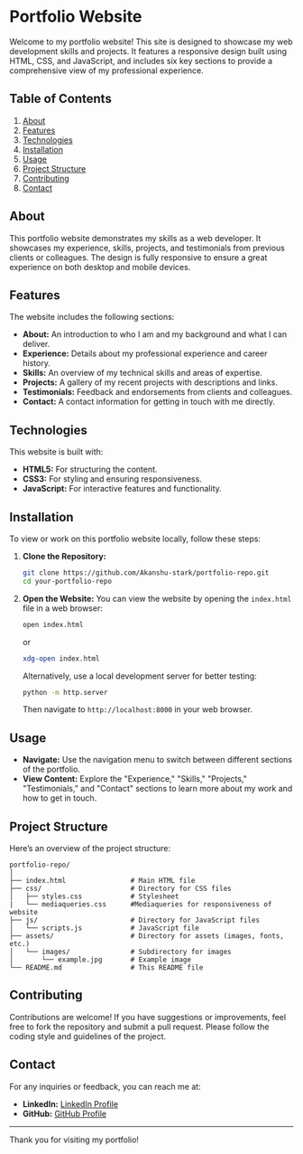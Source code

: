 # Portfolio Website

Welcome to my portfolio website! This site is designed to showcase my web development skills and projects. It features a responsive design built using HTML, CSS, and JavaScript, and includes six key sections to provide a comprehensive view of my professional experience.

## Table of Contents

1. [About](#about)
2. [Features](#features)
3. [Technologies](#technologies)
4. [Installation](#installation)
5. [Usage](#usage)
6. [Project Structure](#project-structure)
7. [Contributing](#contributing)
8. [Contact](#contact)

## About

This portfolio website demonstrates my skills as a web developer. It showcases my experience, skills, projects, and testimonials from previous clients or colleagues. The design is fully responsive to ensure a great experience on both desktop and mobile devices.

## Features

The website includes the following sections:

- **About:** An introduction to who I am and my background and what I can deliver.
- **Experience:** Details about my professional experience and career history.
- **Skills:** An overview of my technical skills and areas of expertise.
- **Projects:** A gallery of my recent projects with descriptions and links.
- **Testimonials:** Feedback and endorsements from clients and colleagues.
- **Contact:** A contact information for getting in touch with me directly.

## Technologies

This website is built with:
- **HTML5:** For structuring the content.
- **CSS3:** For styling and ensuring responsiveness.
- **JavaScript:** For interactive features and functionality.

## Installation

To view or work on this portfolio website locally, follow these steps:

1. **Clone the Repository:**
   ```bash
   git clone https://github.com/Akanshu-stark/portfolio-repo.git
   cd your-portfolio-repo
   ```

2. **Open the Website:**
   You can view the website by opening the `index.html` file in a web browser:
   ```bash
   open index.html
   ```
   or
   ```bash
   xdg-open index.html
   ```

   Alternatively, use a local development server for better testing:
   ```bash
   python -m http.server
   ```

   Then navigate to `http://localhost:8000` in your web browser.

## Usage

- **Navigate:** Use the navigation menu to switch between different sections of the portfolio.
- **View Content:** Explore the "Experience," "Skills," "Projects," "Testimonials," and "Contact" sections to learn more about my work and how to get in touch.

## Project Structure

Here’s an overview of the project structure:

```
portfolio-repo/
│
├── index.html                # Main HTML file
├── css/                      # Directory for CSS files
│   ├── styles.css            # Stylesheet
|   └── mediaqueries.css      #Mediaqueries for responsiveness of website
├── js/                       # Directory for JavaScript files
│   └── scripts.js            # JavaScript file
├── assets/                   # Directory for assets (images, fonts, etc.)
│   └── images/               # Subdirectory for images
│       └── example.jpg       # Example image
└── README.md                 # This README file
```

## Contributing

Contributions are welcome! If you have suggestions or improvements, feel free to fork the repository and submit a pull request. Please follow the coding style and guidelines of the project.

## Contact

For any inquiries or feedback, you can reach me at:

- **LinkedIn:** [LinkedIn Profile](https://www.linkedin.com/in/akanshu-rana/)
- **GitHub:** [GitHub Profile](https://github.com/Akanshu-stark)

---

Thank you for visiting my portfolio!
